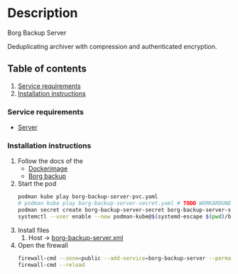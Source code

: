 # Description

Borg Backup Server

Deduplicating archiver with compression and authenticated encryption.

## Table of contents

1. [Service requirements](#service-requirements)
2. [Installation instructions](#installation-instructions)

### Service requirements

- [Server](../../../../base/operating-system)

### Installation instructions

1. Follow the docs of the
    - [Dockerimage](https://hub.docker.com/r/tgbyte/borg-backup)
    - [Borg backup](https://borgbackup.readthedocs.io/en/stable/)
2. Start the pod
   ```bash
   podman kube play borg-backup-server-pvc.yaml
   # podman kube play borg-backup-server-secret.yaml # TODO WORKAROUND FOR https://github.com/containers/podman/issues/16269
   podman secret create borg-backup-server-secret borg-backup-server-secret.json
   systemctl --user enable --now podman-kube@$(systemd-escape $(pwd)/borg-backup-server-pod.yaml).service
   ```
3. Install files
    1. Host -> [borg-backup-server.xml](borg-backup-server.xml)
4. Open the firewall
   ```bash
   firewall-cmd --zone=public --add-service=borg-backup-server --permanent
   firewall-cmd --reload
   ```
